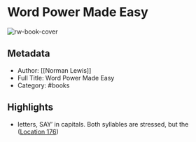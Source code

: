 # Word Power Made Easy

![rw-book-cover](https://images-na.ssl-images-amazon.com/images/I/51gUAvBCDjL._SL200_.jpg)

## Metadata
- Author: [[Norman Lewis]]
- Full Title: Word Power Made Easy
- Category: #books

## Highlights
- letters, SAY′ in capitals. Both syllables are stressed, but the ([Location 176](https://readwise.io/to_kindle?action=open&asin=B00ILW2M4Q&location=176))
